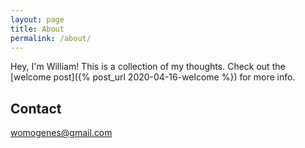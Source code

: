 ```yaml
---
layout: page
title: About
permalink: /about/
---
```


Hey, I'm William! This is a collection of my thoughts. Check out the [welcome post]({% post_url 2020-04-16-welcome %}) for more info.

## Contact

[womogenes@gmail.com](mailto:womogenes@gmail.com)